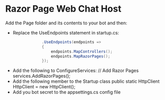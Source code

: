 # Razor Page Web Chat Host
Add the Page folder and its contents to your bot and then:
* Replace the UseEndpoints statement in startup.cs:
```c#
                .UseEndpoints(endpoints =>
                {
                    endpoints.MapControllers();
                    endpoints.MapRazorPages();
                });
```
* Add the following to ConfigureServices:
            // Add Razor Pages
            services.AddRazorPages();
* Add the following member to the Startup class
        public static HttpClient HttpClient = new HttpClient();
* Add you bot secret to the appsettings.cs config file